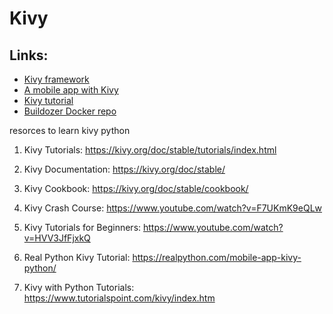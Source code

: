 # Kivy

## Links:
* [Kivy framework](https://kivy.org/doc/stable/gettingstarted/events.html)
* [A mobile app with Kivy](https://realpython.com/mobile-app-kivy-python/#using-the-kv-language)
* [Kivy tutorial](https://www.geeksforgeeks.org/python-checkbox-widget-in-kivy/)
* [Buildozer Docker repo](https://github.com/kivy/buildozer/blob/master/Dockerfile)


resorces to learn kivy python

1. Kivy Tutorials:
https://kivy.org/doc/stable/tutorials/index.html

2. Kivy Documentation:
https://kivy.org/doc/stable/

3. Kivy Cookbook:
https://kivy.org/doc/stable/cookbook/

4. Kivy Crash Course:
https://www.youtube.com/watch?v=F7UKmK9eQLw

5. Kivy Tutorials for Beginners:
https://www.youtube.com/watch?v=HVV3JfFjxkQ


7. Real Python Kivy Tutorial:
https://realpython.com/mobile-app-kivy-python/

8. Kivy with Python Tutorials:
https://www.tutorialspoint.com/kivy/index.htm
